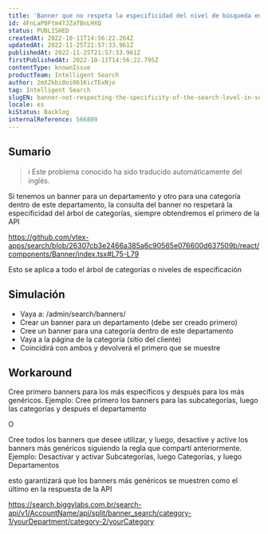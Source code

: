 ```yaml
---
title: 'Banner que no respeta la especificidad del nivel de búsqueda en las páginas de búsqueda'
id: 4FnLaP0Ftm4TJZaTBnLHXQ
status: PUBLISHED
createdAt: 2022-10-11T14:56:22.264Z
updatedAt: 2022-11-25T21:57:33.961Z
publishedAt: 2022-11-25T21:57:33.961Z
firstPublishedAt: 2022-10-11T14:56:22.795Z
contentType: knownIssue
productTeam: Intelligent Search
author: 2mXZkbi0oi061KicTExNjo
tag: Intelligent Search
slugEN: banner-not-respecting-the-specificity-of-the-search-level-in-search-pages
locale: es
kiStatus: Backlog
internalReference: 566809
---
```


## Sumario

>ℹ️ Este problema conocido ha sido traducido automáticamente del inglés.



Si tenemos un banner para un departamento y otro para una categoría dentro de este departamento, la consulta del banner no respetará la especificidad del árbol de categorías, siempre obtendremos el primero de la API

https://github.com/vtex-apps/search/blob/26307cb3e2466a385a6c90565e076600d637509b/react/components/Banner/index.tsx#L75-L79

Esto se aplica a todo el árbol de categorías o niveles de especificación



## Simulación




- Vaya a: /admin/search/banners/
- Crear un banner para un departamento (debe ser creado primero)
- Cree un banner para una categoría dentro de este departamento
- Vaya a la página de la categoría (sitio del cliente)
- Coincidirá con ambos y devolverá el primero que se muestre



## Workaround


Cree primero banners para los más específicos y después para los más genéricos. Ejemplo: Cree primero los banners para las subcategorías, luego las categorías y después el departamento

O

Cree todos los banners que desee utilizar, y luego, desactive y active los banners más genéricos siguiendo la regla que compartí anteriormente.
Ejemplo: Desactivar y activar Subcategorías, luego Categorías, y luego Departamentos

 esto garantizará que los banners más genéricos se muestren como el último en la respuesta de la API

https://search.biggylabs.com.br/search-api/v1/AccountName/api/split/banner_search/category-1/yourDepartment/category-2/yourCategory

